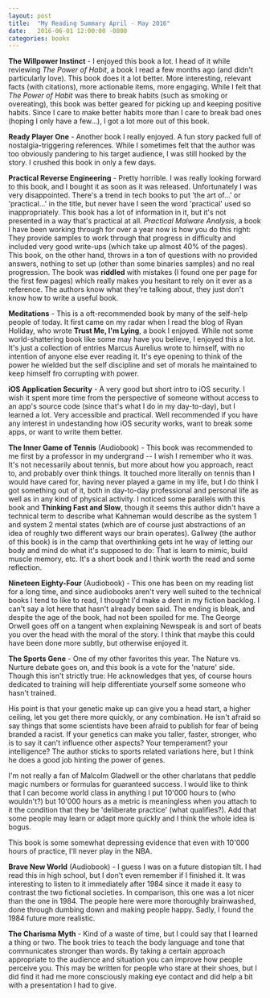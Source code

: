 ```yaml
---
layout: post
title:  "My Reading Summary April - May 2016"
date:   2016-06-01 12:00:00 -0800
categories: books
---
```


**The Willpower Instinct** - I enjoyed this book a lot. I head of it while reviewing _The Power of Habit_, a book I read a few months ago (and didn't particularly love). This book does it a lot better. More interesting,  relevant facts (with citations), more actionable items, more engaging. While I felt that _The Power of Habit_ was there to break habits (such as smoking or overeating), this book was better geared for picking up and keeping positive habits. Since I care to make better habits more than I care to break bad ones (hoping I only have a few...), I got a lot more out of this book.

**Ready Player One** - Another book I really enjoyed. A fun story packed full of nostalgia-triggering references. While I sometimes felt that the author was too obviously pandering to his target audience, I was still hooked by the story. I crushed this book in only a few days.

**Practical Reverse Engineering** - Pretty horrible. I was really looking forward to this book, and I bought it as soon as it was released. Unfortunately I was very disappointed. There's a trend in tech books to put 'the art of...' or 'practical...' in the title, but never have I seen the word 'practical' used so inappropriately. This book has a lot of information in it, but it's not presented in a way that's practical at all. _Practical Malware Analysis_, a book I have been working through for over a year now is how you do this right: They provide samples to work through that progress in difficulty and included very good write-ups (which take up almost 40% of the pages). This book, on the other hand, throws in a ton of questions with no provided answers, nothing to set up (other than some binaries samples) and no real progression. The book was **riddled** with mistakes (I found one per page for the first few pages) which really makes you hesitant to rely on it ever as a reference. The authors know what they're talking about, they just don't know how to write a useful book.

**Meditations** - This is a oft-recommended book by many of the self-help people of today. It first came on my radar when I read the blog of Ryan Holiday, who wrote __Trust Me, I'm Lying__, a book I enjoyed. While not some world-shattering book like some may have you believe, I enjoyed this a lot. It's just a collection of entries Marcus Aurelius wrote to himself, with no intention of anyone else ever reading it. It's eye opening to think of the power he wielded but the self discipline and set of morals he maintained to keep himself fro corrupting with power.

**iOS Application Security** - A very good but short intro to iOS security. I wish it spent more time from the perspective of someone without access to an app's source code (since that's what I do in my day-to-day), but I learned a lot. Very accessible and practical. Well recommended if you have any interest in undestanding how iOS security works, want to break some apps, or want to write them better.

**The Inner Game of Tennis** (Audiobook) - This book was recommended to me first by a professor in my undergrand -- I wish I remember who it was. It's not necessarily about tennis, but more about how you approach, react to, and probably over think things. It touched more literally on tennis than I would have cared for, having never played a game in my life, but I do think I got something out of it, both in day-to-day professional and personal life as well as in any kind of physical activity. I noticed some parallels with this book and __Thinking Fast and Slow__, though it seems this author didn't have a technical term to describe what Kahneman would describe as the system 1 and system 2 mental states (which are of course just abstractions of an idea of roughly two different ways our brain operates). Gallwey (the author of this book) is in the camp that overthinking gets int he way of letting our body and mind do what it's supposed to do: That is learn to mimic, build muscle memory, etc. It's a short book and I think worth the read and some reflection.

**Nineteen Eighty-Four** (Audiobook) - This one has been on my reading list for a long time, and since audiobooks aren't very well suited to the technical books I tend to like to read, I thought I'd make a dent in my fiction backlog. I can't say a lot here that hasn't already been said. The ending is bleak, and despite the age of the book, had not been spoiled for me. The George Orwell goes off on a tangent when explaining Newspeak is and sort of beats you over the head with the moral of the story. I think that maybe this could have been done more subtly, but otherwise enjoyed it.

**The Sports Gene** - One of my other favorites this year. The Nature vs. Nurture debate goes on, and this book is a vote for the 'nature' side. Though this isn't strictly true: He acknowledges that yes, of course hours dedicated to training will help differentiate yourself some someone who hasn't trained.

His point is that your genetic make up can give you a head start, a higher ceiling, let you get there more quickly, or any combination. He isn't afraid so say things that some scientists have been afraid to publish for fear of being branded a racist. If your genetics can make you taller, faster, stronger, who is to say it can't influence other aspects? Your temperament? your intelligence? The author sticks to sports related variations here, but I think he does a good job hinting the power of genes.

I'm not really a fan of Malcolm Gladwell or the other charlatans that peddle magic numbers or formulas for guaranteed success. I would like to think that I can become world class in anything I put 10'000 hours to (who wouldn't?) but 10'000 hours as a metric is meaningless when you attach to it the condition that they be 'deliberate practice' (what qualifies?). Add that some people may learn or adapt more quickly and I think the whole idea is bogus.

This book is some somewhat depressing evidence that even with 10'000 hours of practice, I'll never play in the NBA.

**Brave New World** (Audiobook) - I guess I was on a future distopian tilt. I had read this in high school, but I don't even remember if I finished it. It was interesting to listen to it immediately after 1984 since it made it easy to contrast the two fictional societies. In comparison, this one was a lot nicer than the one in 1984. The people here were more thoroughly brainwashed, done through dumbing down and making people happy. Sadly, I found the 1984 future more realistic.

**The Charisma Myth** - Kind of a waste of time, but I could say that I learned a thing or two. The book tries to teach the body language and tone that communicates stronger than words. By taking a certain approach appropriate to the audience and situation you can improve how people perceive you. This may be written for people who stare at their shoes, but I did find it had me more consciously making eye contact and did help a bit with a presentation I had to give.
